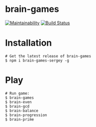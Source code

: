 # brain-games
[![Maintainability](https://api.codeclimate.com/v1/badges/4d15b041d8c4bc649e06/maintainability)](https://codeclimate.com/github/deadmp3/brain-games/maintainability)
[![Build Status](https://travis-ci.org/deadmp3/brain-games.svg?branch=master)](https://travis-ci.org/deadmp3/brain-games)

# Installation
```
# Get the latest release of brain-games
$ npm i brain-games-sergey -g 
```

# Play
```
# Run game:
$ brain-games
$ brain-even
$ brain-gcd
$ brain-balance
$ brain-progression
$ brain-prime
```